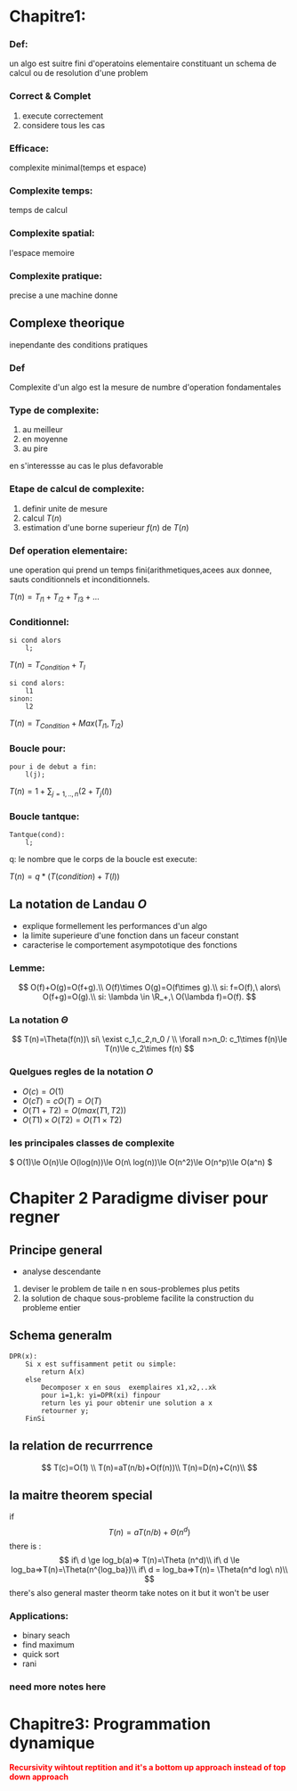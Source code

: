 # Chapitre1: 
### Def:
un algo est suitre fini d'operatoins elementaire constituant un schema
de calcul ou de resolution d'une problem
### Correct & Complet

1. execute correctement
2. considere tous les cas 

### Efficace:

complexite minimal(temps et espace)

### Complexite temps: 
temps de calcul
### Complexite spatial:
l'espace memoire

### Complexite pratique:
precise a une machine donne

## Complexe theorique
inependante des conditions pratiques

### Def
Complexite d'un algo est la mesure de numbre d'operation fondamentales

### Type de complexite:

1. au meilleur
2. en moyenne
3. au pire

en s'interessse au cas le plus defavorable

### Etape de calcul de complexite:

1. definir unite de mesure
2. calcul $T(n)$
3. estimation d'une borne superieur $f(n)$ de $T(n)$

### Def operation elementaire:
une operation qui prend un temps fini(arithmetiques,acees aux donnee,
sauts conditionnels et inconditionnels.

$T(n)=T_{l1}+T_{l2} +T_{l3}+...$
### Conditionnel:

	si cond alors 
		l;

$T(n)=T_{Condition}+T_{l}$

	si cond alors:
		l1
	sinon:
 		l2

 $T(n)= T _{Condition}  + Max(T _{l1} ,T _{l2})$

### Boucle pour:

	pour i de debut a fin:
		l(j);
 
$T(n) = 1 +\sum_{j=1,..,n}(2+T_j(l))$

### Boucle tantque:

	Tantque(cond):
		l;
q: le nombre que le corps de la boucle est execute:

$T(n)=q*(T(condition)+T(l))$

## La notation de Landau $O$

- explique formellement les performances d'un algo
- la limite superieure d'une fonction dans un faceur constant
- caracterise le comportement asympototique des fonctions

### Lemme:
$$
O(f)+O(g)=O(f+g).\\
O(f)\times O(g)=O(f\times g).\\
si: f=O(f),\ alors\ O(f+g)=O(g).\\
si:  \lambda \in \R_+,\ O(\lambda f)=O(f).
$$

### La notation $\Theta$
$$
T(n)=\Theta(f(n))\ si\  \exist c_1,c_2,n_0 / \\
\forall n>n_0: c_1\times f(n)\le T(n)\le c_2\times f(n)
$$

### Quelgues regles de la notation $O$
- $O(c)=O(1)$
- $O(cT)=cO(T)=O(T)$
- $O(T1+T2)=O(max(T1,T2))$
- $O(T1)\times O(T2)=O(T1\times T2)$

### les principales classes de complexite
$
O(1)\le O(n)\le O(log(n))\le O(n\ log(n))\le O(n^2)\le O(n^p)\le O(a^n) 
$

# Chapiter 2 Paradigme diviser pour regner
## Principe general
- analyse descendante

1. deviser le problem de taile n en sous-problemes plus petits
2. la solution de chaque sous-probleme facilite la
construction du probleme entier

## Schema generalm
```
DPR(x):
	Si x est suffisamment petit ou simple:
		return A(x)
	else
		Decomposer x en sous  exemplaires x1,x2,..xk
		pour i=1,k: yi=DPR(xi) finpour
		return les yi pour obtenir une solution a x
		retourner y;
	FinSi
```
## la relation de recurrrence

$$
 T(c)=O(1) \\
 T(n)=aT(n/b)+O(f(n))\\
T(n)=D(n)+C(n)\\
$$
## la maitre theorem special 
if
$$
T(n)=aT(n/b)+\Theta (n^d)
$$
there is :
$$ 
if\ d \ge log_b(a)=> T(n)=\Theta (n^d)\\
if\ d \le log_ba=>T(n)=\Theta(n^{log_ba})\\
if\ d = log_ba=>T(n)= \Theta(n^d log\ n)\\
$$
there's also general master theorm take notes on it but it won't be user
### Applications:
- binary seach
- find maximum
- quick sort
- rani
### need more notes here
#  Chapitre3: Programmation dynamique

<b style="color:red">Recursivity wihtout reptition and it's a bottom up
approach instead of top down approach</b>

